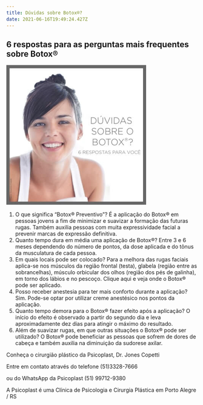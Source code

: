 ```yaml
---
title: Dúvidas sobre Botox®?
date: 2021-06-16T19:49:24.427Z
---
```

## 6 respostas para as perguntas mais frequentes sobre Botox®

![](/img/duvidas-botox.jpg)

1. O que significa “Botox® Preventivo”? É a aplicação do Botox® em pessoas jovens a fim de minimizar e suavizar a formação das futuras rugas. Também auxilia pessoas com muita expressividade facial a prevenir marcas de expressão definitiva.
2. Quanto tempo dura em média uma aplicação de Botox®? Entre 3 e 6 meses dependendo do número de pontos, da dose aplicada e do tônus da musculatura de cada pessoa.
3. Em quais locais pode ser colocado? Para a melhora das rugas faciais aplica-se nos músculos da região frontal (testa), glabela (região entre as sobrancelhas), músculo orbicular dos olhos (região dos pés de galinha), em torno dos lábios e no pescoço. Clique aqui e veja onde o Botox® pode ser aplicado.
4. Posso receber anestesia para ter mais conforto durante a aplicação? Sim. Pode-se optar por utilizar creme anestésico nos pontos da aplicação.
5. Quanto tempo demora para o Botox® fazer efeito após a aplicação? O início do efeito é observado a partir do segundo dia e leva aproximadamente dez dias para atingir o máximo do resultado.
6. Além de suavizar rugas, em que outras situações o Botox® pode ser utilizado? O Botox® pode beneficiar as pessoas que sofrem de dores de cabeça e também auxilia na diminuição da sudorese axilar.

Conheça o cirurgião plástico da Psicoplast, Dr. Jones Copetti

Entre em contato através do telefone (51)3328-7666

ou do WhatsApp da Psicoplast (51) 99712-9380

A Psicoplast é uma Clínica de Psicologia e Cirurgia Plástica em Porto Alegre / RS
